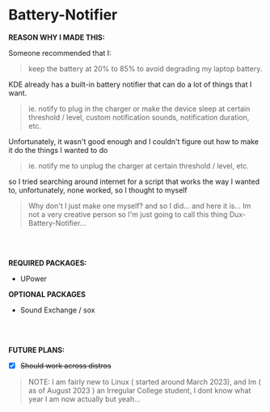 # Battery-Notifier

**REASON WHY I MADE THIS:**

Someone recommended that I:
> keep the battery at 20% to 85% to avoid degrading my laptop battery.

KDE already has a built-in battery notifier that can do a lot of things that I want.

> ie. notify to plug in the charger or make the device sleep at certain threshold / level, custom notification sounds, notification duration, etc.

Unfortunately, it wasn't good enough and I couldn't figure out how to make it do the things I wanted to do

> ie. notify me to unplug the charger at certain threshold / level, etc.

so I tried searching around internet for a script that works the way I wanted to, unfortunately, none worked, so I thought to myself

> Why don't I just make one myself?
and so I did... and here it is... Im not a very creative person so I'm just going to call this thing Dux-Battery-Notifier...

<br>
<br>

**REQUIRED PACKAGES:**
* UPower

**OPTIONAL PACKAGES**
* Sound Exchange / sox

<br>
<br>

**FUTURE PLANS:**
* [x] ~~Should work across distros~~

> NOTE:
> I am fairly new to Linux ( started around March 2023), and Im ( as of August 2023 ) an Irregular College student, I dont know what year I am now actually but yeah...
